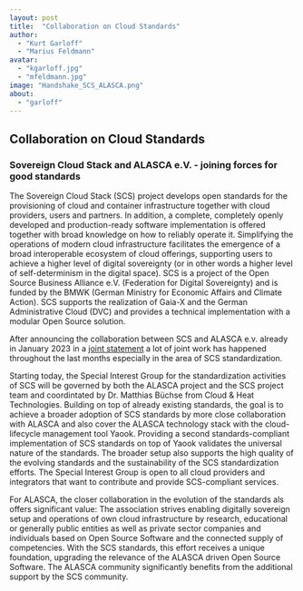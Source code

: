 ```yaml
---
layout: post
title:  "Collaboration on Cloud Standards"
author:
  - "Kurt Garloff"
  - "Marius Feldmann"
avatar:
  - "kgarloff.jpg"
  - "mfeldmann.jpg"
image: "Handshake_SCS_ALASCA.png"
about:
  - "garloff"
---
```


## Collaboration on Cloud Standards
### Sovereign Cloud Stack and ALASCA e.V. - joining forces for good standards

The Sovereign Cloud Stack (SCS) project develops open standards for the
provisioning of cloud and container infrastructure together with cloud
providers, users and partners. In addition, a complete, completely openly
developed and production-ready software implementation is offered together
with broad knowledge on how to reliably operate it. Simplifying
the operations of modern cloud infrastructure facilitates the emergence
of a broad interoperable ecosystem of cloud offerings, supporting users
to achieve a higher level of digital sovereignty (or in other words
a higher level of self-determinism in the digital space). SCS is a project
of the Open Source Business Alliance e.V. (Federation for Digital Sovereignty)
and is funded by the BMWK (German Ministry for Economic Affairs and Climate
Action). SCS supports the realization of Gaia-X and the German Administrative
Cloud (DVC) and provides a technical implementation with a modular Open
Source solution.

After announcing the collaboration between SCS and ALASCA e.v. already
in January 2023 in a [joint statement](https://scs.community/en/2023/01/16/collaboration-of-alasca-and-scs/)
a lot of joint work has happened throughout the last months especially
in the area of SCS standardization.

Starting today, the Special Interest Group for the standardization activities
of SCS will be governed by both the ALASCA project and the SCS project team
and coordintated by Dr. Matthias Büchse from Cloud & Heat Technologies.
Building on top of already existing standards, the goal is to achieve a
broader adoption of SCS standards by more close collaboration with ALASCA
and also cover the ALASCA technology stack with the cloud-lifecycle management
tool Yaook. Providing a second standards-compliant implementation of SCS
standards on top of Yaook validates the universal nature of the standards.
The broader setup also supports the high quality of the evolving standards
and the sustainability of the SCS standardization efforts. The Special
Interest Group is open to all cloud providers and integrators that want
to contribute and provide SCS-compliant services.

For ALASCA, the closer collaboration in the evolution of the standards
als offers significant value: The association strives enabling digitally
sovereign setup and operations of own cloud infrastructure by research,
educational or generally public entities as well as private sector
companies and individuals based on Open Source Software and the connected
supply of competencies. With the SCS standards, this effort receives
a unique foundation, upgrading the relevance of the ALASCA driven
Open Source Software. The ALASCA community significantly benefits from
the additional support by the SCS community.
